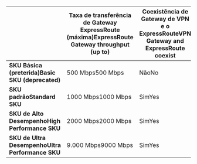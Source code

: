 |  | <span data-ttu-id="0fda5-101">**Taxa de transferência de Gateway ExpressRoute (máxima)**</span><span class="sxs-lookup"><span data-stu-id="0fda5-101">**ExpressRoute Gateway throughput (up to)**</span></span> | <span data-ttu-id="0fda5-102">**Coexistência de Gateway de VPN e o ExpressRoute**</span><span class="sxs-lookup"><span data-stu-id="0fda5-102">**VPN Gateway and ExpressRoute coexist**</span></span> |
| --- | --- | --- |
| <span data-ttu-id="0fda5-103">**SKU Básica (preterida)**</span><span class="sxs-lookup"><span data-stu-id="0fda5-103">**Basic SKU (deprecated)**</span></span> |<span data-ttu-id="0fda5-104">500 Mbps</span><span class="sxs-lookup"><span data-stu-id="0fda5-104">500 Mbps</span></span> |<span data-ttu-id="0fda5-105">Não</span><span class="sxs-lookup"><span data-stu-id="0fda5-105">No</span></span> |
| <span data-ttu-id="0fda5-106">**SKU padrão**</span><span class="sxs-lookup"><span data-stu-id="0fda5-106">**Standard SKU**</span></span> |<span data-ttu-id="0fda5-107">1000 Mbps</span><span class="sxs-lookup"><span data-stu-id="0fda5-107">1000 Mbps</span></span> |<span data-ttu-id="0fda5-108">Sim</span><span class="sxs-lookup"><span data-stu-id="0fda5-108">Yes</span></span> |
| <span data-ttu-id="0fda5-109">**SKU de Alto Desempenho**</span><span class="sxs-lookup"><span data-stu-id="0fda5-109">**High Performance SKU**</span></span> |<span data-ttu-id="0fda5-110">2000 Mbps</span><span class="sxs-lookup"><span data-stu-id="0fda5-110">2000 Mbps</span></span> |<span data-ttu-id="0fda5-111">Sim</span><span class="sxs-lookup"><span data-stu-id="0fda5-111">Yes</span></span> |
| <span data-ttu-id="0fda5-112">**SKU de Ultra Desempenho**</span><span class="sxs-lookup"><span data-stu-id="0fda5-112">**Ultra Performance SKU**</span></span> |<span data-ttu-id="0fda5-113">9.000 Mbps</span><span class="sxs-lookup"><span data-stu-id="0fda5-113">9000 Mbps</span></span> |<span data-ttu-id="0fda5-114">Sim</span><span class="sxs-lookup"><span data-stu-id="0fda5-114">Yes</span></span> |

